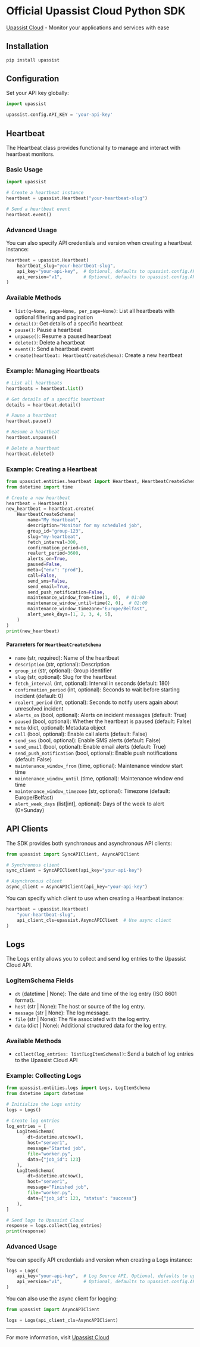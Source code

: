 # Official Upassist Cloud Python SDK

[Upassist Cloud](https://upassist.cloud/) - Monitor your applications and services with ease

## Installation

```bash
pip install upassist
```

## Configuration

Set your API key globally:

```python
import upassist

upassist.config.API_KEY = 'your-api-key'
```

## Heartbeat

The Heartbeat class provides functionality to manage and interact with heartbeat monitors.

### Basic Usage

```python
import upassist

# Create a heartbeat instance
heartbeat = upassist.Heartbeat("your-heartbeat-slug")

# Send a heartbeat event
heartbeat.event()
```

### Advanced Usage

You can also specify API credentials and version when creating a heartbeat instance:

```python
heartbeat = upassist.Heartbeat(
    heartbeat_slug="your-heartbeat-slug",
    api_key="your-api-key",  # Optional, defaults to upassist.config.API_KEY
    api_version="v1",        # Optional, defaults to upassist.config.API_VERSION
)
```

### Available Methods

- `list(q=None, page=None, per_page=None)`: List all heartbeats with optional filtering and pagination
- `detail()`: Get details of a specific heartbeat
- `pause()`: Pause a heartbeat
- `unpause()`: Resume a paused heartbeat
- `delete()`: Delete a heartbeat
- `event()`: Send a heartbeat event
- `create(heartbeat: HeartbeatCreateSchema)`: Create a new heartbeat

### Example: Managing Heartbeats

```python
# List all heartbeats
heartbeats = heartbeat.list()

# Get details of a specific heartbeat
details = heartbeat.detail()

# Pause a heartbeat
heartbeat.pause()

# Resume a heartbeat
heartbeat.unpause()

# Delete a heartbeat
heartbeat.delete()
```

### Example: Creating a Heartbeat

```python
from upassist.entities.heartbeat import Heartbeat, HeartbeatCreateSchema
from datetime import time

# Create a new heartbeat
heartbeat = Heartbeat()
new_heartbeat = heartbeat.create(
    HeartbeatCreateSchema(
        name="My Heartbeat",
        description="Monitor for my scheduled job",
        group_id="group-123",
        slug="my-heartbeat",
        fetch_interval=300,
        confirmation_period=60,
        realert_period=3600,
        alerts_on=True,
        paused=False,
        meta={"env": "prod"},
        call=False,
        send_sms=False,
        send_email=True,
        send_push_notification=False,
        maintenance_window_from=time(1, 0),  # 01:00
        maintenance_window_until=time(2, 0),  # 02:00
        maintenance_window_timezone="Europe/Belfast",
        alert_week_days=[1, 2, 3, 4, 5],
    )
)
print(new_heartbeat)
```

#### Parameters for `HeartbeatCreateSchema`

- `name` (str, required): Name of the heartbeat
- `description` (str, optional): Description
- `group_id` (str, optional): Group identifier
- `slug` (str, optional): Slug for the heartbeat
- `fetch_interval` (int, optional): Interval in seconds (default: 180)
- `confirmation_period` (int, optional): Seconds to wait before starting incident (default: 0)
- `realert_period` (int, optional): Seconds to notify users again about unresolved incident
- `alerts_on` (bool, optional): Alerts on incident messages (default: True)
- `paused` (bool, optional): Whether the heartbeat is paused (default: False)
- `meta` (dict, optional): Metadata object
- `call` (bool, optional): Enable call alerts (default: False)
- `send_sms` (bool, optional): Enable SMS alerts (default: False)
- `send_email` (bool, optional): Enable email alerts (default: True)
- `send_push_notification` (bool, optional): Enable push notifications (default: False)
- `maintenance_window_from` (time, optional): Maintenance window start time
- `maintenance_window_until` (time, optional): Maintenance window end time
- `maintenance_window_timezone` (str, optional): Timezone (default: Europe/Belfast)
- `alert_week_days` (list[int], optional): Days of the week to alert (0=Sunday)

## API Clients

The SDK provides both synchronous and asynchronous API clients:

```python
from upassist import SyncAPIClient, AsyncAPIClient

# Synchronous client
sync_client = SyncAPIClient(api_key="your-api-key")

# Asynchronous client
async_client = AsyncAPIClient(api_key="your-api-key")
```

You can specify which client to use when creating a Heartbeat instance:

```python
heartbeat = upassist.Heartbeat(
    "your-heartbeat-slug",
    api_client_cls=upassist.AsyncAPIClient  # Use async client
)
```

## Logs

The Logs entity allows you to collect and send log entries to the Upassist Cloud API.

### LogItemSchema Fields
- `dt` (datetime | None): The date and time of the log entry (ISO 8601 format).
- `host` (str | None): The host or source of the log entry.
- `message` (str | None): The log message.
- `file` (str | None): The file associated with the log entry.
- `data` (dict | None): Additional structured data for the log entry.

### Available Methods

- `collect(log_entries: list[LogItemSchema])`: Send a batch of log entries to the Upassist Cloud API

### Example: Collecting Logs

```python
from upassist.entities.logs import Logs, LogItemSchema
from datetime import datetime

# Initialize the Logs entity
logs = Logs()

# Create log entries
log_entries = [
    LogItemSchema(
        dt=datetime.utcnow(),
        host="server1",
        message="Started job",
        file="worker.py",
        data={"job_id": 123}
    ),
    LogItemSchema(
        dt=datetime.utcnow(),
        host="server1",
        message="Finished job",
        file="worker.py",
        data={"job_id": 123, "status": "success"}
    ),
]

# Send logs to Upassist Cloud
response = logs.collect(log_entries)
print(response)
```

### Advanced Usage

You can specify API credentials and version when creating a Logs instance:

```python
logs = Logs(
    api_key="your-api-key",  # Log Source API, Optional, defaults to upassist.config.API_KEY
    api_version="v1",        # Optional, defaults to upassist.config.API_VERSION
)
```

You can also use the async client for logging:

```python
from upassist import AsyncAPIClient

logs = Logs(api_client_cls=AsyncAPIClient)
```

---

For more information, visit [Upassist Cloud](https://upassist.cloud/)
